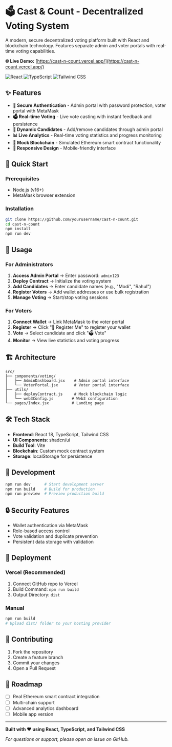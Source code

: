 # 🗳️ Cast & Count - Decentralized Voting System

A modern, secure decentralized voting platform built with React and blockchain technology. Features separate admin and voter portals with real-time voting capabilities.

**🌐 Live Demo:** [https://cast-n-count.vercel.app/](https://cast-n-count.vercel.app/)

![React](https://img.shields.io/badge/React-18.0.0-blue)
![TypeScript](https://img.shields.io/badge/TypeScript-5.0.0-blue)
![Tailwind CSS](https://img.shields.io/badge/Tailwind%20CSS-3.0.0-38B2AC)

## ✨ Features

- **🔐 Secure Authentication** - Admin portal with password protection, voter portal with MetaMask
- **🗳️ Real-time Voting** - Live vote casting with instant feedback and persistence
- **👥 Dynamic Candidates** - Add/remove candidates through admin portal
- **📊 Live Analytics** - Real-time voting statistics and progress monitoring
- **🔧 Mock Blockchain** - Simulated Ethereum smart contract functionality
- **📱 Responsive Design** - Mobile-friendly interface

## 🚀 Quick Start

### Prerequisites
- Node.js (v16+)
- MetaMask browser extension

### Installation
```bash
git clone https://github.com/yourusername/cast-n-count.git
cd cast-n-count
npm install
npm run dev
```

## 📖 Usage

### For Administrators
1. **Access Admin Portal** → Enter password: `admin123`
2. **Deploy Contract** → Initialize the voting system
3. **Add Candidates** → Enter candidate names (e.g., "Modi", "Rahul")
4. **Register Voters** → Add wallet addresses or use bulk registration
5. **Manage Voting** → Start/stop voting sessions

### For Voters
1. **Connect Wallet** → Link MetaMask to the voter portal
2. **Register** → Click "📝 Register Me" to register your wallet
3. **Vote** → Select candidate and click "🗳️ Vote"
4. **Monitor** → View live statistics and voting progress

## 🏗️ Architecture

```
src/
├── components/voting/
│   ├── AdminDashboard.jsx    # Admin portal interface
│   └── VoterPortal.jsx       # Voter portal interface
├── utils/
│   ├── deployContract.js     # Mock blockchain logic
│   └── web3Config.js        # Web3 configuration
└── pages/Index.jsx          # Landing page
```

## 🛠️ Tech Stack

- **Frontend**: React 18, TypeScript, Tailwind CSS
- **UI Components**: shadcn/ui
- **Build Tool**: Vite
- **Blockchain**: Custom mock contract system
- **Storage**: localStorage for persistence

## 🔧 Development

```bash
npm run dev      # Start development server
npm run build    # Build for production
npm run preview  # Preview production build
```

## 🔒 Security Features

- Wallet authentication via MetaMask
- Role-based access control
- Vote validation and duplicate prevention
- Persistent data storage with validation

## 🚀 Deployment

### Vercel (Recommended)
1. Connect GitHub repo to Vercel
2. Build Command: `npm run build`
3. Output Directory: `dist`

### Manual
```bash
npm run build
# Upload dist/ folder to your hosting provider
```

## 🤝 Contributing

1. Fork the repository
2. Create a feature branch
3. Commit your changes
4. Open a Pull Request

## 🔮 Roadmap

- [ ] Real Ethereum smart contract integration
- [ ] Multi-chain support
- [ ] Advanced analytics dashboard
- [ ] Mobile app version

---

**Built with ❤️ using React, TypeScript, and Tailwind CSS**

*For questions or support, please open an issue on GitHub.*
